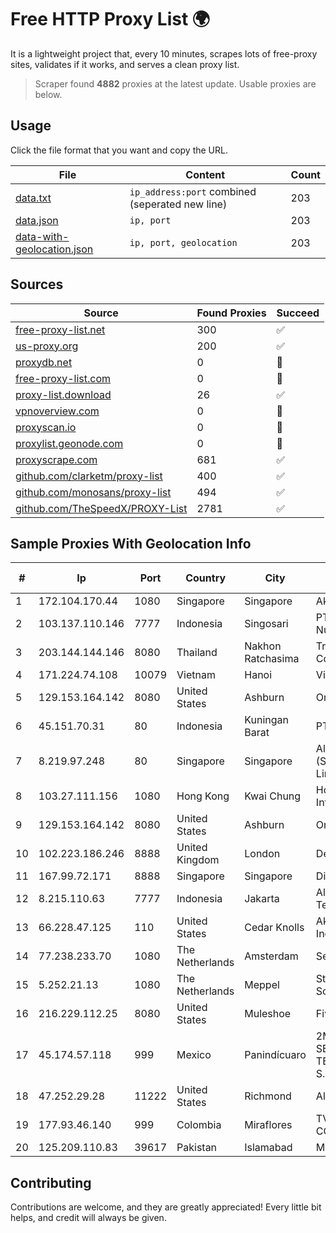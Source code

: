 
# Free HTTP Proxy List 🌍

It is a lightweight project that, every 10 minutes, scrapes lots of free-proxy sites, validates if it works, and serves a clean proxy list.


> Scraper found **4882** proxies at the latest update. Usable proxies are below.

## Usage

Click the file format that you want and copy the URL.


|File|Content|Count|
|----|-------|-----|
|[data.txt](https://raw.githubusercontent.com/themiralay/Proxy-List-World/master/data.txt)|`ip_address:port` combined (seperated new line)|203|
|[data.json](https://raw.githubusercontent.com/themiralay/Proxy-List-World/master/data.json)|`ip, port`|203|
|[data-with-geolocation.json](https://raw.githubusercontent.com/themiralay/Proxy-List-World/master/data-with-geolocation.json)|`ip, port, geolocation`|203|

## Sources

|Source|Found Proxies|Succeed|
|------|-------------|-------|
|[free-proxy-list.net](https://free-proxy-list.net)|300|✅|
|[us-proxy.org](https://www.us-proxy.org)|200|✅|
|[proxydb.net](http://proxydb.net)|0|🚫|
|[free-proxy-list.com](https://free-proxy-list.com/?page=&port=&type%5B%5D=http&type%5B%5D=https&up_time=0&search=Search)|0|🚫|
|[proxy-list.download](https://www.proxy-list.download/HTTP)|26|✅|
|[vpnoverview.com](https://vpnoverview.com/privacy/anonymous-browsing/free-proxy-servers)|0|🚫|
|[proxyscan.io](https://www.proxyscan.io)|0|🚫|
|[proxylist.geonode.com](https://proxylist.geonode.com/api/proxy-list?limit=300&page=1&sort_by=lastChecked&sort_type=desc&protocols=http,https)|0|🚫|
|[proxyscrape.com](https://api.proxyscrape.com/v2/?request=displayproxies&protocol=http&timeout=10000&country=all&ssl=all&anonymity=all)|681|✅|
|[github.com/clarketm/proxy-list](https://raw.githubusercontent.com/clarketm/proxy-list/master/proxy-list-raw.txt)|400|✅|
|[github.com/monosans/proxy-list](https://raw.githubusercontent.com/monosans/proxy-list/main/proxies/http.txt)|494|✅|
|[github.com/TheSpeedX/PROXY-List](https://raw.githubusercontent.com/TheSpeedX/PROXY-List/master/http.txt)|2781|✅|


## Sample Proxies With Geolocation Info

|#|Ip|Port|Country|City|Internet Service Provider|
|-|--|----|-------|----|-------------------------|
|1|172.104.170.44|1080|Singapore|Singapore|Akamai Technologies|
|2|103.137.110.146|7777|Indonesia|Singosari|PT. Capoeng Digital Nusantara|
|3|203.144.144.146|8080|Thailand|Nakhon Ratchasima|True Internet Corporation CO. Ltd.|
|4|171.224.74.108|10079|Vietnam|Hanoi|Viettel Corporation|
|5|129.153.164.142|8080|United States|Ashburn|Oracle Corporation|
|6|45.151.70.31|80|Indonesia|Kuningan Barat|PT Perwira Media Solusi|
|7|8.219.97.248|80|Singapore|Singapore|Alibaba Cloud (Singapore) Private Limited|
|8|103.27.111.156|1080|Hong Kong|Kwai Chung|Hong Kong San Ai Net Int'l Limited|
|9|129.153.164.142|8080|United States|Ashburn|Oracle Corporation|
|10|102.223.186.246|8888|United Kingdom|London|Dedicated Servers|
|11|167.99.72.171|8888|Singapore|Singapore|DigitalOcean, LLC|
|12|8.215.110.63|7777|Indonesia|Jakarta|Alibaba (US) Technology Co., Ltd.|
|13|66.228.47.125|110|United States|Cedar Knolls|Akamai Technologies, Inc.|
|14|77.238.233.70|1080|The Netherlands|Amsterdam|Servers Tech Fzco|
|15|5.252.21.13|1080|The Netherlands|Meppel|Stark Industries Solutions LTD|
|16|216.229.112.25|8080|United States|Muleshoe|Five Area Systems, LLC|
|17|45.174.57.118|999|Mexico|Panindícuaro|2M INGENIERIA Y SERVICIOS EN TELECOMUNICACIONES S.A. DE C.V|
|18|47.252.29.28|11222|United States|Richmond|Alibaba.com LLC|
|19|177.93.46.140|999|Colombia|Miraflores|TV AZTECA SUCURSAL COLOMBIA|
|20|125.209.110.83|39617|Pakistan|Islamabad|Multinet 125-110/24|



## Contributing

Contributions are welcome, and they are greatly appreciated! Every
little bit helps, and credit will always be given.

